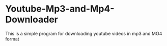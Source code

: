# Youtube-Mp3-and-Mp4-Downloader
This is a simple program for downloading youtube videos in mp3 and MO4 format

